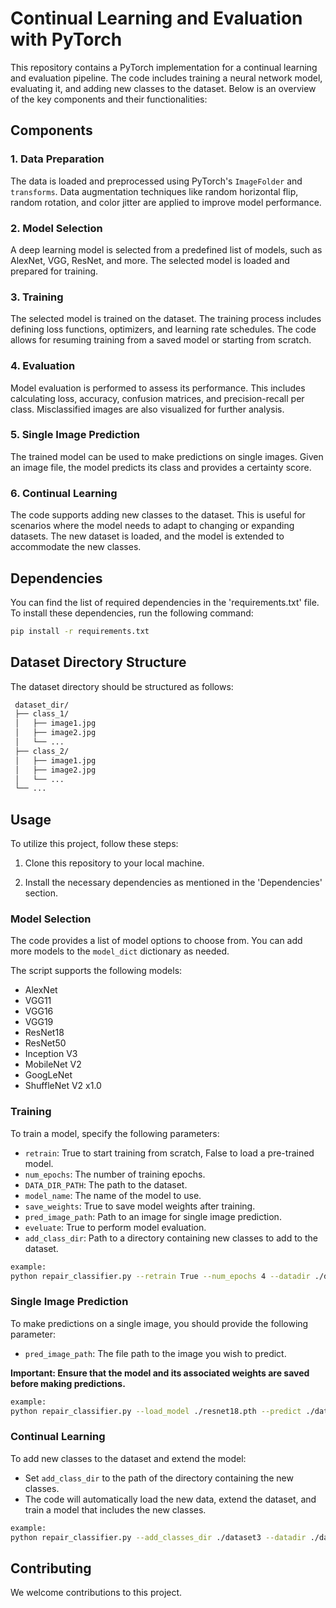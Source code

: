 # Continual Learning and Evaluation with PyTorch

This repository contains a PyTorch implementation for a continual learning and evaluation pipeline. The code includes training a neural network model, evaluating it, and adding new classes to the dataset. Below is an overview of the key components and their functionalities:

## Components

### 1. Data Preparation

The data is loaded and preprocessed using PyTorch's `ImageFolder` and `transforms`. Data augmentation techniques like random horizontal flip, random rotation, and color jitter are applied to improve model performance.

### 2. Model Selection

A deep learning model is selected from a predefined list of models, such as AlexNet, VGG, ResNet, and more. The selected model is loaded and prepared for training.

### 3. Training

The selected model is trained on the dataset. The training process includes defining loss functions, optimizers, and learning rate schedules. The code allows for resuming training from a saved model or starting from scratch.

### 4. Evaluation

Model evaluation is performed to assess its performance. This includes calculating loss, accuracy, confusion matrices, and precision-recall per class. Misclassified images are also visualized for further analysis.

### 5. Single Image Prediction

The trained model can be used to make predictions on single images. Given an image file, the model predicts its class and provides a certainty score.

### 6. Continual Learning

The code supports adding new classes to the dataset. This is useful for scenarios where the model needs to adapt to changing or expanding datasets. The new dataset is loaded, and the model is extended to accommodate the new classes.

## Dependencies

You can find the list of required dependencies in the 'requirements.txt' file. To install these dependencies, run the following command:

```bash
pip install -r requirements.txt
```
## Dataset Directory Structure

The dataset directory should be structured as follows:
```bash
 dataset_dir/
 ├── class_1/
 │   ├── image1.jpg
 │   ├── image2.jpg
 │   └── ...
 ├── class_2/
 │   ├── image1.jpg
 │   ├── image2.jpg
 │   └── ...
 └── ...
 ```
 

## Usage

To utilize this project, follow these steps:

1. Clone this repository to your local machine.

2. Install the necessary dependencies as mentioned in the 'Dependencies' section.

### Model Selection

The code provides a list of model options to choose from. You can add more models to the `model_dict` dictionary as needed.

The script supports the following models:

- AlexNet
- VGG11
- VGG16
- VGG19
- ResNet18
- ResNet50
- Inception V3
- MobileNet V2
- GoogLeNet
- ShuffleNet V2 x1.0



### Training

To train a model, specify the following parameters:
- `retrain`: True to start training from scratch, False to load a pre-trained model.
- `num_epochs`: The number of training epochs.
- `DATA_DIR_PATH`: The path to the dataset.
- `model_name`: The name of the model to use.
- `save_weights`: True to save model weights after training.
- `pred_image_path`: Path to an image for single image prediction.
- `eveluate`: True to perform model evaluation.
- `add_class_dir`: Path to a directory containing new classes to add to the dataset.

```bash
example:
python repair_classifier.py --retrain True --num_epochs 4 --datadir ./dataset --model resnet18 --save_weights True
```

### Single Image Prediction

To make predictions on a single image, you should provide the following parameter:

- `pred_image_path`: The file path to the image you wish to predict.

**Important: Ensure that the model and its associated weights are saved before making predictions.**

```bash
example:
python repair_classifier.py --load_model ./resnet18.pth --predict ./dataset3/Sunflower/Sunflower_Downy_mildew/downymildew\(100\).jpeg
```


### Continual Learning

To add new classes to the dataset and extend the model:
- Set `add_class_dir` to the path of the directory containing the new classes.
- The code will automatically load the new data, extend the dataset, and train a model that includes the new classes.
```bash
example:
python repair_classifier.py --add_classes_dir ./dataset3 --datadir ./dataset --load_model ./resnet18.pth --num_epochs 1 --save_weights True
```

## Contributing

We welcome contributions to this project.